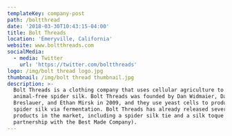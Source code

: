 ```yaml
---
templateKey: company-post
path: /boltthread
date: '2018-03-30T10:43:15-04:00'
title: Bolt Threads
location: 'Emeryville, California'
website: www.boltthreads.com
socialMedia:
  - media: Twitter
    url: 'https://twitter.com/boltthreads'
logo: /img/bolt thread logo.jpg
thumbnail: /img/bolt thread thumbnail.jpg
description: >-
  Bolt Threads is a clothing company that uses cellular agriculture to make
  animal-free spider silk. Bolt Threads was founded by Dan Widmaier, David
  Breslauer, and Ethan Mirsk in 2009, and they use yeast cells to produce real
  spider silk via fermentation. Bolt Threads has already released several
  products in the market, including a spider silk tie and a silk toque (in
  partnership with the Best Made Company).
---
```


